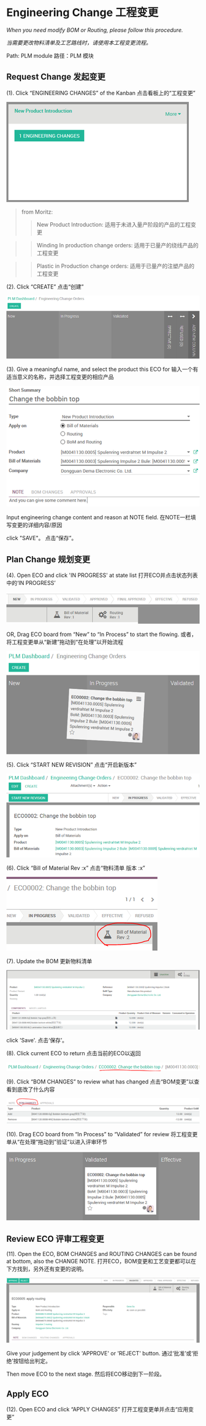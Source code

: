 # Engineering Change 工程变更

*When you need modify BOM or Routing, please follow this procedure.*

*当需要更改物料清单及工艺路线时，请使用本工程变更流程。*

Path: PLM module
路径：PLM 模块

## Request Change 发起变更

(1). Click “ENGINEERING CHANGES” of the Kanban
点击看板上的“工程变更”

![ECO类型](_images/ECO0.PNG)

> from Moritz:
>> New Product Introduction: 适用于未进入量产阶段的产品的工程变更

>> Winding In production change orders: 适用于已量产的绕线产品的工程变更

>> Plastic in Production change orders: 适用于已量产的注塑产品的工程变更

(2). Click “CREATE”
点击“创建”

![新建ECO](_images/ECO1.PNG)

(3).	Give a meaningful name, and select the product this ECO for
输入一个有适当意义的名称，并选择工程变更的相应产品

![选择产品及BOM和工艺](_images/ECO2.PNG)

Input engineering change content and reason at NOTE field.
在NOTE一栏填写变更的详细内容/原因

click "SAVE"。
点击“保存”。

## Plan Change 规划变更

(4). Open ECO and click 'IN PROGRESS' at state list
打开ECO并点击状态列表中的‘IN PROGRESS’

![开始规划变更](_images/ECO3.PNG)

OR, Drag ECO board from “New” to “In Process” to start the flowing.
或者，将工程变更单从“新建”拖动到“在处理”以开始流程

![开始规划变更](_images/ECO4.PNG)

(5).	Click “START NEW REVISION”
点击“开启新版本”

![开启新版本](_images/ECO5.PNG)

(6).	Click “Bill of Material Rev :x”
点击“物料清单 版本 :x”

![打开新版BOM](_images/ECO6.PNG)

(7).	Update the BOM
更新物料清单

![打开新版BOM](_images/ECO7.PNG)

click 'Save'.
点击‘保存’。

(8).	Click current ECO to return
点击当前的ECO以返回

![返回ECO](_images/ECO8.PNG)

(9).	Click “BOM CHANGES” to review what has changed
点击“BOM变更”以查看到底改了什么内容

![返回ECO](_images/ECO9.PNG)

(10).	Drag ECO board from “In Process” to “Validated” for review
将工程变更单从“在处理“拖动到”验证“以进入评审环节

![完成ECO规划](_images/ECO10.PNG)

## Review ECO 评审工程变更

(11). Open the ECO, BOM CHANGES and ROUTING CHANGES can be found at bottom, also the CHANGE NOTE.
打开ECO，BOM变更和工艺变更都可以在下方找到，另外还有变更的说明。

![评审工程变更](_images/ECO11.PNG)

Give your judgement by click 'APPROVE' or 'REJECT' button.
通过‘批准’或‘拒绝’按钮给出判定。

Then move ECO to the next stage.
然后将ECO移动到下一阶段。

## Apply ECO

(12).	Open ECO and click “APPLY CHANGES”
打开工程变更单并点击“应用变更”
